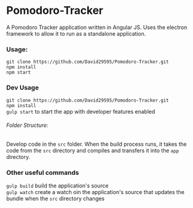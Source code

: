 # Pomodoro-Tracker
A Pomodoro Tracker application written in Angular JS. Uses the electron framework to allow it to run as a standalone application.

### Usage:
`git clone https://github.com/David29595/Pomodoro-Tracker.git`
<br/>`npm install`
<br/>`npm start`

### Dev Usage
`git clone https://github.com/David29595/Pomodoro-Tracker.git`
<br/>`npm install`
<br/>`gulp start` to start the app with developer features enabled

###### Folder Structure:
Develop code in the `src` folder. When the build process runs, it takes the code from the `src` directory and compiles and transfers it into the `app` directory.

### Other useful commands
`gulp build` build the application's source
<br/>`gulp watch` create a watch oin the application's source that updates the bundle when the `src` directory changes

